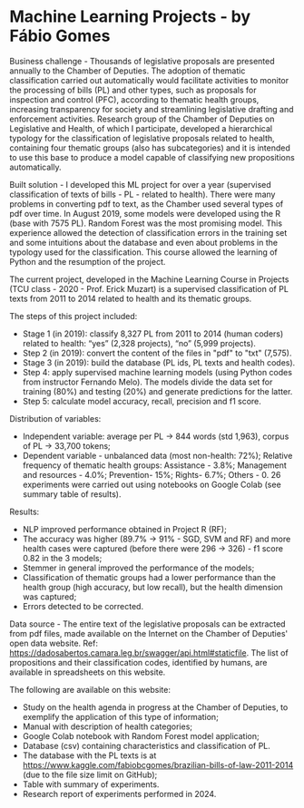 # Machine Learning Projects - by Fábio Gomes
Business challenge - Thousands of legislative proposals are presented annually to the Chamber of Deputies. The adoption of thematic classification carried out automatically would facilitate activities to monitor the processing of bills (PL) and other types, such as proposals for inspection and control (PFC), according to thematic health groups, increasing transparency for society and streamlining legislative drafting and enforcement activities. Research group of the Chamber of Deputies on Legislative and Health, of which I participate, developed a hierarchical typology for the classification of legislative proposals related to health, containing four thematic groups (also has subcategories) and it is intended to use this base to produce a model capable of classifying new propositions automatically.

Built solution - I developed this ML project for over a year (supervised classification of texts of bills - PL - related to health). There were many problems in converting pdf to text, as the Chamber used several types of pdf over time. In August 2019, some models were developed using the R (base with 7575 PL). Random Forest was the most promising model. This experience allowed the detection of classification errors in the training set and some intuitions about the database and even about problems in the typology used for the classification. This course allowed the learning of Python and the resumption of the project.

The current project, developed in the Machine Learning Course in Projects (TCU class - 2020 - Prof. Erick Muzart) is a supervised classification of PL texts from 2011 to 2014 related to health and its thematic groups.

The steps of this project included:

- Stage 1 (in 2019): classify 8,327 PL from 2011 to 2014 (human coders) related to health: “yes” (2,328 projects), “no” (5,999 projects).
- Step 2 (in 2019): convert the content of the files in "pdf" to "txt" (7,575).
- Stage 3 (in 2019): build the database (PL ids, PL texts and health codes).
- Step 4: apply supervised machine learning models (using Python codes from instructor Fernando Melo).
The models divide the data set for training (80%) and testing (20%) and generate predictions for the latter.
- Step 5: calculate model accuracy, recall, precision and f1 score.

Distribution of variables:

- Independent variable: average per PL -> 844 words (std 1,963), corpus of PL -> 33,700 tokens;
- Dependent variable - unbalanced data (most non-health: 72%);
Relative frequency of thematic health groups: Assistance - 3.8%; Management and resources - 4.0%; Prevention- 15%; Rights- 6.7%; Others - 0.
26 experiments were carried out using notebooks on Google Colab (see summary table of results).

Results:

- NLP improved performance obtained in Project R (RF);
- The accuracy was higher (89.7% -> 91% - SGD, SVM and RF) and more health cases were captured (before there were 296 -> 326) - f1 score 0.82 in the 3 models;
- Stemmer in general improved the performance of the models;
- Classification of thematic groups had a lower performance than the health group (high accuracy, but low recall), but the health dimension was captured;
- Errors detected to be corrected.

Data source - The entire text of the legislative proposals can be extracted from pdf files, made available on the Internet on the Chamber of Deputies' open data website. Ref: https://dadosabertos.camara.leg.br/swagger/api.html#staticfile. The list of propositions and their classification codes, identified by humans, are available in spreadsheets on this website.

The following are available on this website:

- Study on the health agenda in progress at the Chamber of Deputies, to exemplify the application of this type of information;
- Manual with description of health categories;
- Google Colab notebook with Random Forest model application;
- Database (csv) containing characteristics and classification of PL.
- The database with the PL texts is at https://www.kaggle.com/fabiobcgomes/brazilian-bills-of-law-2011-2014 (due to the file size limit on GitHub);
- Table with summary of experiments.
- Research report of experiments performed in 2024.
